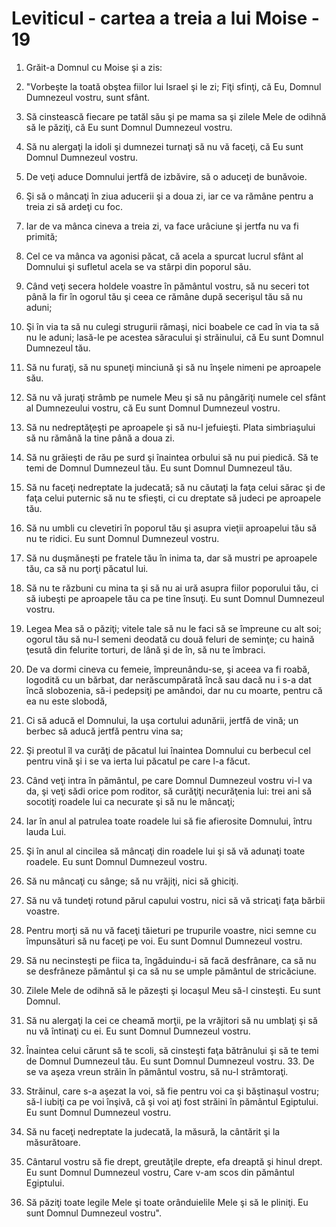 # Leviticul - cartea a treia a lui Moise - 19

1. Grăit-a Domnul cu Moise şi a zis: 

2. "Vorbeşte la toată obştea fiilor lui Israel şi le zi; Fiţi sfinţi, că Eu, Domnul Dumnezeul vostru, sunt sfânt. 

3. Să cinstească fiecare pe tatăl său şi pe mama sa şi zilele Mele de odihnă să le păziţi, că Eu sunt Domnul Dumnezeul vostru. 

4. Să nu alergaţi la idoli şi dumnezei turnaţi să nu vă faceţi, că Eu sunt Domnul Dumnezeul vostru. 

5. De veţi aduce Domnului jertfă de izbăvire, să o aduceţi de bunăvoie. 

6. Şi să o mâncaţi în ziua aducerii şi a doua zi, iar ce va rămâne pentru a treia zi să ardeţi cu foc. 

7. Iar de va mânca cineva a treia zi, va face urâciune şi jertfa nu va fi primită; 

8. Cel ce va mânca va agonisi păcat, că acela a spurcat lucrul sfânt al Domnului şi sufletul acela se va stârpi din poporul său. 

9. Când veţi secera holdele voastre în pământul vostru, să nu seceri tot până la fir în ogorul tău şi ceea ce rămâne după secerişul tău să nu aduni; 

10. Şi în via ta să nu culegi strugurii rămaşi, nici boabele ce cad în via ta să nu le aduni; lasă-le pe acestea săracului şi străinului, că Eu sunt Domnul Dumnezeul tău. 

11. Să nu furaţi, să nu spuneţi minciună şi să nu înşele nimeni pe aproapele său. 

12. Să nu vă juraţi strâmb pe numele Meu şi să nu pângăriţi numele cel sfânt al Dumnezeului vostru, că Eu sunt Domnul Dumnezeul vostru. 

13. Să nu nedreptăţeşti pe aproapele şi să nu-l jefuieşti. Plata simbriaşului să nu rămână la tine până a doua zi. 

14. Să nu grăieşti de rău pe surd şi înaintea orbului să nu pui piedică. Să te temi de Domnul Dumnezeul tău. Eu sunt Domnul Dumnezeul tău. 

15. Să nu faceţi nedreptate la judecată; să nu căutaţi la faţa celui sărac şi de faţa celui puternic să nu te sfieşti, ci cu dreptate să judeci pe aproapele tău. 

16. Să nu umbli cu clevetiri în poporul tău şi asupra vieţii aproapelui tău să nu te ridici. Eu sunt Domnul Dumnezeul vostru. 

17. Să nu duşmăneşti pe fratele tău în inima ta, dar să mustri pe aproapele tău, ca să nu porţi păcatul lui. 

18. Să nu te răzbuni cu mina ta şi să nu ai ură asupra fiilor poporului tău, ci să iubeşti pe aproapele tău ca pe tine însuţi. Eu sunt Domnul Dumnezeul vostru. 

19. Legea Mea să o păziţi; vitele tale să nu le faci să se împreune cu alt soi; ogorul tău să nu-l semeni deodată cu două feluri de seminţe; cu haină ţesută din felurite torturi, de lână şi de în, să nu te îmbraci. 

20. De va dormi cineva cu femeie, împreunându-se, şi aceea va fi roabă, logodită cu un bărbat, dar nerăscumpărată încă sau dacă nu i s-a dat încă slobozenia, să-i pedepsiţi pe amândoi, dar nu cu moarte, pentru că ea nu este slobodă, 

21. Ci să aducă el Domnului, la uşa cortului adunării, jertfă de vină; un berbec să aducă jertfă pentru vina sa; 

22. Şi preotul îl va curăţi de păcatul lui înaintea Domnului cu berbecul cel pentru vină şi i se va ierta lui păcatul pe care l-a făcut. 

23. Când veţi intra în pământul, pe care Domnul Dumnezeul vostru vi-l  va da, şi veţi sădi orice pom roditor, să curăţiţi necurăţenia lui: trei ani să socotiţi roadele lui ca necurate şi să nu le mâncaţi; 

24. Iar în anul al patrulea toate roadele lui să fie afierosite Domnului, întru lauda Lui. 

25. Şi în anul al cincilea să mâncaţi din roadele lui şi să vă adunaţi toate roadele. Eu sunt Domnul Dumnezeul vostru. 

26. Să nu mâncaţi cu sânge; să nu vrăjiţi, nici să ghiciţi. 

27. Să nu vă tundeţi rotund părul capului vostru, nici să vă stricaţi faţa bărbii voastre. 

28. Pentru morţi să nu vă faceţi tăieturi pe trupurile voastre, nici semne cu împunsături să nu faceţi pe voi. Eu sunt Domnul Dumnezeul vostru. 

29. Să nu necinsteşti pe fiica ta, îngăduindu-i să facă desfrânare, ca să nu se desfrâneze pământul şi ca să nu se umple pământul de stricăciune. 

30. Zilele Mele de odihnă să le păzeşti şi locaşul Meu să-l cinsteşti. Eu sunt Domnul. 

31. Să nu alergaţi la cei ce cheamă morţii, pe la vrăjitori să nu umblaţi şi să nu vă întinaţi cu ei. Eu sunt Domnul Dumnezeul vostru. 

32. Înaintea celui cărunt să te scoli, să cinsteşti faţa bătrânului şi să te temi de Domnul Dumnezeul tău. Eu sunt Domnul Dumnezeul vostru. 33. De se va aşeza vreun străin în pământul vostru, să nu-l strâmtoraţi. 

34. Străinul, care s-a aşezat la voi, să fie pentru voi ca şi băştinaşul vostru; să-l iubiţi ca pe voi înşivă, că şi voi aţi fost străini în pământul Egiptului. Eu sunt Domnul Dumnezeul vostru. 

35. Să nu faceţi nedreptate la judecată, la măsură, la cântărit şi la măsurătoare. 

36. Cântarul vostru să fie drept, greutăţile drepte, efa dreaptă şi hinul drept. Eu sunt Domnul Dumnezeul vostru, Care v-am scos din pământul Egiptului. 

37. Să păziţi toate legile Mele şi toate orânduielile Mele şi să le pliniţi. Eu sunt Domnul Dumnezeul vostru". 

